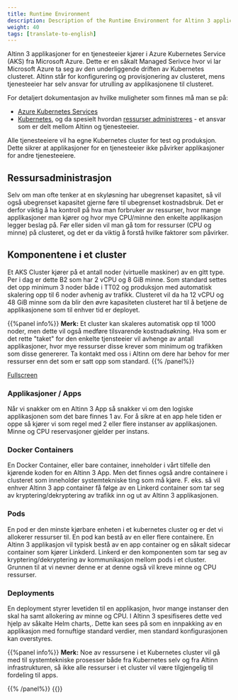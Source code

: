 ```yaml
---
title: Runtime Environment
description: Description of the Runtime Environment for Altinn 3 applications for a service owner.
weight: 40
tags: [translate-to-english]
---
```


Altinn 3 applikasjoner for en tjenesteeier kjører i Azure Kubernetes Service (AKS) fra Microsoft Azure. Dette er en såkalt Managed Serivce hvor vi lar Microsoft Azure ta seg av den underliggende driften av Kubernetes clusteret. Altinn står for konfigurering og provisjonering av clusteret, mens tjenesteeier har selv ansvar for utrulling av applikasjonene til clusteret. 

For detaljert dokumentasjon av hvilke muligheter som finnes må man se på:
* [Azure Kubernetes Services](https://docs.microsoft.com/en-us/azure/aks/)
* [Kubernetes](https://kubernetes.io/docs/home/), og da spesielt hvordan [ressurser administreres](https://kubernetes.io/docs/concepts/configuration/manage-resources-containers/) - et ansvar som er delt mellom Altinn og tjenesteeier.

Alle tjenesteeiere vil ha egne Kubernetes cluster for test og produksjon. Dette sikrer at applikasjoner for en tjenesteeier ikke påvirker applikasjoner for andre tjenesteeiere.

## Ressursadministrasjon
Selv om man ofte tenker at en skyløsning har ubegrenset kapasitet, så vil også ubegrenset kapasitet gjerne føre til ubegrenset kostnadsbruk. Det er derfor viktig å ha kontroll på hva man forbruker av ressurser, hvor mange applikasjoner man kjører og hvor mye CPU/minne den enkelte applikasjon legger beslag på. Før eller siden vil man gå tom for ressurser (CPU og minne) på clusteret, og det er da viktig å forstå hvilke faktorer som påvirker.

## Komponentene i et cluster
Et AKS Cluster kjører på et antall noder (virtuelle maskiner) av en gitt type. Per i dag er dette B2 som har 2 vCPU og 8 GiB minne. Som standard settes det opp minimum 3 noder både i TT02 og produksjon med automatisk skalering opp til 6 noder avhenig av trafikk. Clusteret vil da ha 12 vCPU og 48 GiB minne som da blir den øvre kapasiteten clusteret har til å betjene de applikasjonene som til enhver tid er deployet. 

{{%panel info%}}
**Merk:** Et cluster kan skaleres automatisk opp til 1000 noder, men dette vil også medføre tilsvarende kostnadsøkning. Hva som er det rette "taket" for den enkelte tjensteeier vil avhenge av antall applikasjoner, hvor mye ressurser disse krever som minimum og trafikken som disse genererer. Ta kontakt med oss i Altinn om dere har behov for mer ressurser enn det som er satt opp som standard.
{{% /panel%}}


<div style="text-align: center;">
    <object data="/app/deployment/runtime-environment/kubernetes-scaling-consepts.drawio.svg" type="image/svg+xml" style="width: 100%;" title="Backlogs and teams" alt="Backlogs"></object>
</div>

[Fullscreen](backlogs.drawio.svg)

### Applikasjoner / Apps
Når vi snakker om en Altinn 3 App så snakker vi om den logiske applikasjonen som det bare finnes 1 av. For å sikre at en app hele tiden er oppe så kjører vi som regel med 2 eller flere instanser av applikasjonen. Minne og CPU reservasjoner gjelder per instans.

### Docker Containers
En Docker Container, eller bare container, inneholder i vårt tilfelle den kjørende koden for en Altinn 3 App. Men det finnes også andre containere i clusteret som inneholder systemtekniske ting som må kjøre. F. eks. så vil enhver Altinn 3 app container få følge av en Linkerd container som tar seg av kryptering/dekryptering av trafikk inn og ut av Altinn 3 applikasjonen.

### Pods
En pod er den minste kjørbare enheten i et kubernetes cluster og er det vi allokerer ressurser til. En pod kan bestå av en eller flere containere. En Altinn 3 applikasjon vil typisk bestå av en app container og en såkalt sidecar container som kjører Linkderd. Linkerd er den komponenten som tar seg av kryptering/dekryptering av kommunikasjon mellom pods i et cluster. Grunnen til at vi nevner denne er at denne også vil kreve minne og CPU ressurser.

### Deployments
En deployment styrer levetiden til en applikasjon, hvor mange instanser den skal ha samt allokering av minne og CPU. I Altinn 3 spesifiseres dette ved hjelp av såkalte Helm charts,. Dette kan sees på som en innpakking av en applikasjon med fornuftige standard verdier, men standard konfigurasjonen kan overstyres.


{{%panel info%}}
**Merk:** Noe av ressursene i et Kubernetes cluster vil gå med til systemtekniske prosesser både fra Kubernetes selv og fra Altinn infrastrukturen, så ikke alle ressurser i et cluster vil være tilgjengelig til fordeling til apps.

{{% /panel%}}
{{<children>}}
  